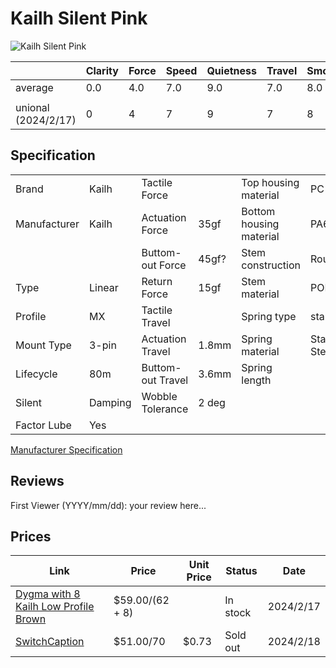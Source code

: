# Kailh Silent Pink

![Kailh Silent Pink](https://www.switchcaptain.com/cdn/shop/products/kailh-switches-kailh-box-silent-pink-28343448010925_600x.jpg?v=1656113579)

|                     | Clarity | Force | Speed | Quietness | Travel | Smoothness | Stability | Crispness | Thockiness | Clackiness | Poppiness | RGB | Consistency | Overall |
| ------------------- | ------- | ----- | ----- | --------- | ------ | ---------- | --------- | --------- | ---------- | ---------- | --------- | --- | ----------- | ------- |
| average             | 0.0     | 4.0   | 7.0   | 9.0       | 7.0    | 8.0        | 8.0       | 4.0       | 7.0        | 4.0        | 3.0       | 9.0 |             | 8.0     |
|                     |         |       |       |           |        |            |           |           |            |            |           |     |             |         |
| unional (2024/2/17) | 0       | 4     | 7     | 9         | 7      | 8          | 8         | 4         | 7          | 4          | 3         | 9   |             | 8       |

## Specification

|              |         |                   |       |                         |                |
| ------------ | ------- | ----------------- | ----- | ----------------------- | -------------- |
| Brand        | Kailh   | Tactile Force     |       | Top housing material    | PC             |
| Manufacturer | Kailh   | Actuation Force   | 35gf  | Bottom housing material | PA66           |
|              |         | Buttom-out Force  | 45gf? | Stem construction       | Round          |
| Type         | Linear  | Return Force      | 15gf  | Stem material           | POM            |
| Profile      | MX      | Tactile Travel    |       | Spring type             | standard       |
| Mount Type   | 3-pin   | Actuation Travel  | 1.8mm | Spring material         | Stainess Steel |
| Lifecycle    | 80m     | Buttom-out Travel | 3.6mm | Spring length           |                |
| Silent       | Damping | Wobble Tolerance  | 2 deg |                         |                |
| Factor Lube  | Yes     |                   |       |                         |                |

[Manufacturer Specification](https://cdn.shopify.com/s/files/1/0436/7692/6103/files/kailhsilentpink.pdf?v=1616129122)

## Reviews

First Viewer (YYYY/mm/dd):
your review here...

## Prices

| Link                                                                                               | Price           | Unit Price | Status   | Date      |
| -------------------------------------------------------------------------------------------------- | --------------- | ---------- | -------- | --------- |
| [Dygma with 8 Kailh Low Profile Brown](https://dygma.com/products/switches?variant=43658510401774) | $59.00/(62 + 8) |            | In stock | 2024/2/17 |
| [SwitchCaption](https://www.switchcaptain.com/products/kailh-silent-box-pink)                      | $51.00/70       | $0.73      | Sold out | 2024/2/18 |

